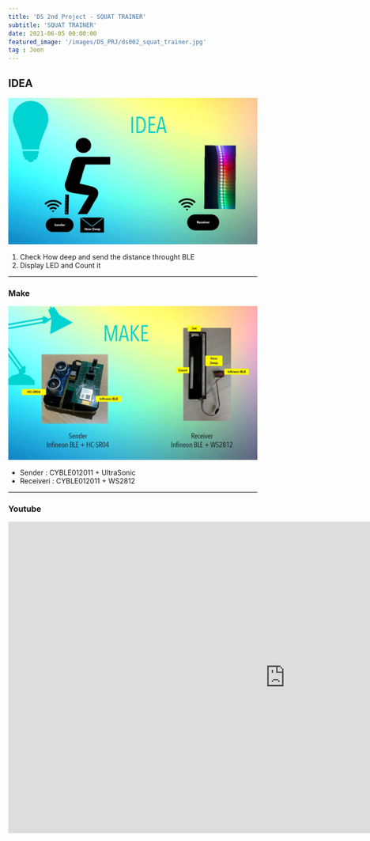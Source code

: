 ```yaml
---
title: 'DS 2nd Project - SQUAT TRAINER'
subtitle: 'SQUAT TRAINER'
date: 2021-06-05 00:00:00
featured_image: '/images/DS_PRJ/ds002_squat_trainer.jpg'
tag : Joon	
---
```


## IDEA

![](/images/DS_PRJ/ds002_squat_trainer_idea.jpg)

1. Check How deep and send the distance throught BLE
2. Display LED and Count it

---

### Make

![](/images/DS_PRJ/ds002_squat_trainer_make.jpg)

* Sender   : CYBLE012011 + UltraSonic
* Receiveri : CYBLE012011 + WS2812

---

### Youtube

<iframe width="1120" height="630" src="https://www.youtube.com/embed/tiVNP3LMW1I" title="YouTube video player" frameborder="0" allow="accelerometer; autoplay; clipboard-write; encrypted-media; gyroscope; picture-in-picture" allowfullscreen></iframe>
